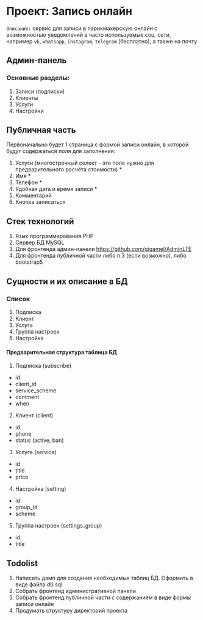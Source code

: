 # Проект: Запись онлайн #

`Описание:` сервис для записи в парикмахерскую онлайн с возможностью уведомлений
в часто используемые соц. сети, например `vk`, `whatsapp`, `instagram`,
`telegram` (бесплатно), а также на почту

## Админ-панель ##

### Основные разделы: ###
1. Записи (подписки)
2. Клиенты
3. Услуги
4. Настройки

## Публичная часть ##

Первоначально будет 1 страница с формой записи онлайн, в которой будут
содержаться поля для заполнения:
1. Услуги (многострочный селект - это поле нужно для предварительного расчёта стоимости) *
2. Имя *
3. Телефон *
4. Удобная дата и время записи *
5. Комментарий
6. Кнопка записаться

## Стек технологий ##

1. Язык программирования PHP
2. Сервер БД MySQL
3. Для фронтенда админ-панели https://github.com/gigamel/AdminLTE
4. Для фронтенда публичной части либо п.3 (если возможно), либо bootstrap5

## Сущности и их описание в БД ##

### Список ###
1. Подписка
2. Клиент
3. Услуга
4. Группа настроек
5. Настройка

#### Предварительная структура таблица БД ####

1. Подписка (subscribe)
- id
- client_id
- service_scheme
- comment
- when

2. Клиент (client)
- id
- phone
- status (active, ban)

3. Услуга (service)
- id
- title
- price

4. Настройка (setting)
- id
- group_id
- scheme

5. Группа настроек (settings_group)
- id
- title

## Todolist ##
1. Написать дамп для создания необходимых таблиц БД. Оформить в виде файла db.sql
2. Собрать фронтенд административной панели
3. Собрать фронтенд публичной части с содержанием в виде формы записи онлайн
4. Продумать структуру директорий проекта
